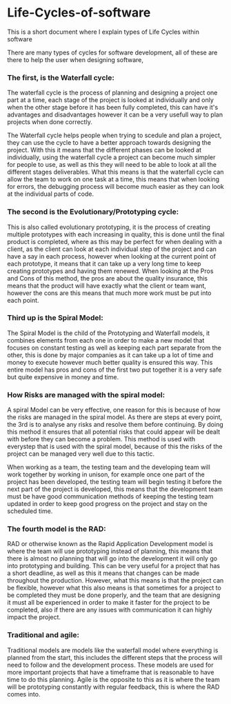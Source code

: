 # Life-Cycles-of-software
This is a short document where I explain types of Life Cycles within software 

There are many types of cycles for software development, all of these are there to help the user when designing software, 




### The first, is the Waterfall cycle:

The waterfall cycle is the process of planning and designing a project one part at a time, each stage of the project is looked at individually and only when the other stage before it has been fully completed, this can have it's advantages and disadvantages however it can be a very usefull way to plan projects when done correctly.

The Waterfall cycle helps people when trying to scedule and plan a project, they can use the cycle to have a better approach towards designing the project. With this it means that the different phases can be looked at individually, using the waterfall cycle a project can become much simpler for people to use, as well as this they will need to be able to look at all the different stages deliverables. What this means is that the waterfall cycle can allow the team to work on one task at a time, this means that when looking for errors, the debugging process will become much easier as they can look at the individual parts of code.

### The second is the Evolutionary/Prototyping cycle:

This is also called evolutionary prototyping, it is the process of creating multiple prototypes with each increasing in quality, this is done until the final product is completed, where as this may be perfect for when dealing with a client, as the client can look at each individual step of the project and can have a say in each process, however when looking at the current point of each prototype, it means that it can take up a very long time to keep creating prototypes and having them renewed. When looking at the Pros and Cons of this method, the pros are about the quality insurance, this means that the product will have exactly what the client or team want, however the cons are this means that much more work must be put into each point.

### Third up is the Spiral Model:

The Spiral Model is the child of the Prototyping and Waterfall models, it combines elements from each one in order to make a new model that focuses on constant testing as well as keeping each part separate from the other, this is done by major companies as it can take up a lot of time and money to execute however much better quality is ensured this way. This entire model has pros and cons of the first two put together it is a very safe but quite expensive in money and time.

### How Risks are managed with the spiral model:

A spiral Model can be very effective, one reason for this is because of how the risks are managed in the spiral model. As there are steps at every point, the 3rd is to analyse any risks and resolve them before continuing. By doing this method it ensures that all potential risks that could appear will be dealt with before they can become a problem. This method is used with everystep that is used with the spiral model, because of this the risks of the project can be managed very well due to this tactic.

When working as a team, the testing team and the developing team will work together by working in unison, for example once one part of the project has been developed, the testing team will begin testing it before the next part of the project is developed, this means that the development team must be have good communication methods of keeping the testing team updated in order to keep good progress on the project and stay on the scheduled time.



### The fourth model is the RAD:

RAD or otherwise known as the Rapid Application Development model is where the team will use prototyping instead of planning, this means that there is almost no planning that will go into the development it will only go into prototyping and building. This can be very useful for a project that has a short deadline, as well as this it means that changes can be made throughout the production. However, what this means is that the project can be flexible, however what this also means is that sometimes for a project to be completed they must be done properly, and the team that are designing it must all be experienced in order to make it faster for the project to be completed, also if there are any issues with communication it can highly impact the project.

### Traditional and agile:

Traditional models are models like the waterfall model where everything is planned from the start, this includes the different steps that the process will need to follow and the development process. These models are used for more important projects that have a timeframe that is reasonable to have time to do this planning. Agile is the opposite to this as it is where the team will be prototyping constantly with regular feedback, this is where the RAD comes into.
